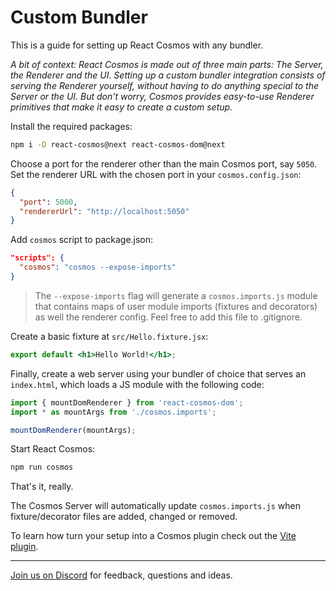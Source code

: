 # Custom Bundler

This is a guide for setting up React Cosmos with any bundler.

_A bit of context: React Cosmos is made out of three main parts: The Server, the Renderer and the UI. Setting up a custom bundler integration consists of serving the Renderer yourself, without having to do anything special to the Server or the UI. But don't worry, Cosmos provides easy-to-use Renderer primitives that make it easy to create a custom setup._

Install the required packages:

```bash npm2yarn
npm i -D react-cosmos@next react-cosmos-dom@next
```

Choose a port for the renderer other than the main Cosmos port, say `5050`. Set the renderer URL with the chosen port in your `cosmos.config.json`:

```json
{
  "port": 5000,
  "rendererUrl": "http://localhost:5050"
}
```

Add `cosmos` script to package.json:

```json
"scripts": {
  "cosmos": "cosmos --expose-imports"
}
```

> The `--expose-imports` flag will generate a `cosmos.imports.js` module that contains maps of user module imports (fixtures and decorators) as well the renderer config. Feel free to add this file to .gitignore.

Create a basic fixture at `src/Hello.fixture.jsx`:

```jsx
export default <h1>Hello World!</h1>;
```

Finally, create a web server using your bundler of choice that serves an `index.html`, which loads a JS module with the following code:

```js
import { mountDomRenderer } from 'react-cosmos-dom';
import * as mountArgs from './cosmos.imports';

mountDomRenderer(mountArgs);
```

Start React Cosmos:

```bash
npm run cosmos
```

That's it, really.

The Cosmos Server will automatically update `cosmos.imports.js` when fixture/decorator files are added, changed or removed.

To learn how turn your setup into a Cosmos plugin check out the [Vite plugin](https://github.com/react-cosmos/react-cosmos/tree/main/packages/react-cosmos-plugin-vite).

---

[Join us on Discord](https://discord.gg/3X95VgfnW5) for feedback, questions and ideas.
